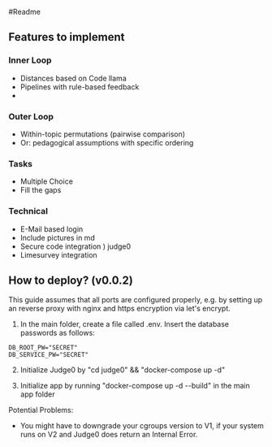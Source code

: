 #Readme
## Features to implement
### Inner Loop
- Distances based on Code llama
- Pipelines with rule-based feedback
- 
### Outer Loop
- Within-topic permutations (pairwise comparison)
- Or: pedagogical assumptions with specific ordering

### Tasks
- Multiple Choice 
- Fill the gaps 

### Technical
- E-Mail based login
- Include pictures in md
- Secure code integration ) judge0
- Limesurvey integration

## How to deploy? (v0.0.2)

This guide assumes that all ports are configured properly, e.g. by setting up an reverse proxy with nginx and https encryption via let's encrypt.

1. In the main folder, create a file called .env. Insert the database passwords as follows:

```
DB_ROOT_PW="SECRET"
DB_SERVICE_PW="SECRET"
```

2. Initialize Judge0 by "cd judge0" && "docker-compose up -d"

3. Initialize app by running "docker-compose up -d --build" in the main app folder

Potential Problems:

- You might have to downgrade your cgroups version to V1, if your system runs on V2 and Judge0 does return an Internal Error.